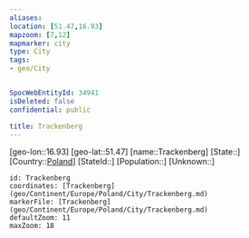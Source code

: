 ```yaml
---
aliases: 
location: [51.47,16.93]
mapzoom: [7,12] 
mapmarker: city 
type: City
tags:
- geo/City


SpocWebEntityId: 34941
isDeleted: false
confidential: public

title: Trackenberg
---
```

[geo-lon::16.93]
[geo-lat::51.47]
[name::Trackenberg]
[State::]
[Country::[Poland](geo/Continent/Europe/Poland.md)]
[StateId::]
[Population::]
[Unknown::]


```leaflet
id: Trackenberg
coordinates: [Trackenberg](geo/Continent/Europe/Poland/City/Trackenberg.md)
markerFile: [Trackenberg](geo/Continent/Europe/Poland/City/Trackenberg.md)
defaultZoom: 11 
maxZoom: 18
```


